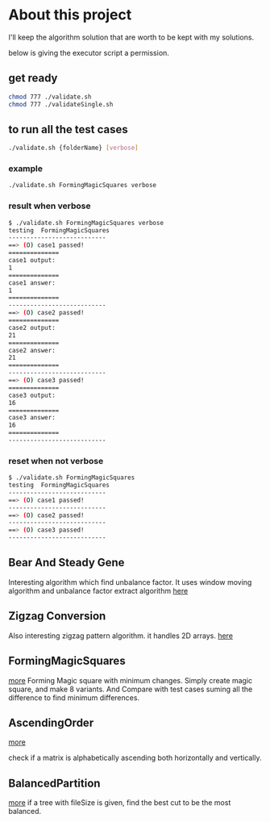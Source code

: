# About this project

I'll keep the algorithm solution that are worth to be kept with my solutions.

below is giving the executor script a permission.

## get ready

```bash
chmod 777 ./validate.sh
chmod 777 ./validateSingle.sh
```

## to run all the test cases

```bash
./validate.sh {folderName} [verbose]
```

### example

```bash
./validate.sh FormingMagicSquares verbose
```

### result when verbose

```sh
$ ./validate.sh FormingMagicSquares verbose
testing  FormingMagicSquares
---------------------------
==> (O) case1 passed!
==============
case1 output:
1
==============
case1 answer:
1
==============
---------------------------
==> (O) case2 passed!
==============
case2 output:
21
==============
case2 answer:
21
==============
---------------------------
==> (O) case3 passed!
==============
case3 output:
16
==============
case3 answer:
16
==============
---------------------------
```

### reset when not verbose

```sh
$ ./validate.sh FormingMagicSquares
testing  FormingMagicSquares
---------------------------
==> (O) case1 passed!
---------------------------
==> (O) case2 passed!
---------------------------
==> (O) case3 passed!
---------------------------
```

## Bear And Steady Gene

Interesting algorithm which find unbalance factor.
It uses window moving algorithm and unbalance factor extract algorithm [here](./BearAndSteadyGene/README.md)

## Zigzag Conversion

Also interesting zigzag pattern algorithm.
it handles 2D arrays. [here](./ZigzagConversion/README.md)

## FormingMagicSquares

[more](./FormingMagicSquares/README.md)
Forming Magic square with minimum changes.
Simply create magic square, and make 8 variants.
And Compare with test cases suming all the difference to find minimum differences.

## AscendingOrder

[more](./AcendingOrder/README.md)

check if a matrix is alphabetically ascending both horizontally and vertically.

## BalancedPartition

[more](./BalancedPartition/README.md)
if a tree with fileSize is given, find the best cut to be the most balanced.

